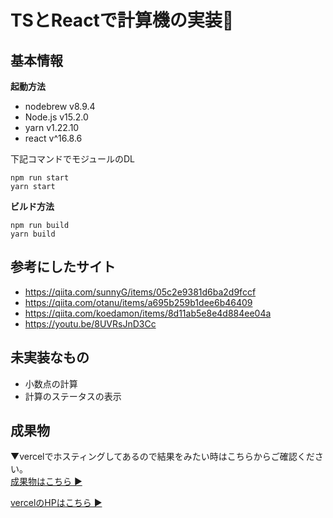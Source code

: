 # TSとReactで計算機の実装🧐

## 基本情報
**起動方法**
- nodebrew v8.9.4
- Node.js v15.2.0
- yarn v1.22.10
- react v^16.8.6 <br>

下記コマンドでモジュールのDL<br>

```
npm run start
yarn start
```
**ビルド方法**
```
npm run build
yarn build
```

## 参考にしたサイト
- https://qiita.com/sunnyG/items/05c2e9381d6ba2d9fccf
- https://qiita.com/otanu/items/a695b259b1dee6b46409 
- https://qiita.com/koedamon/items/8d11ab5e8e4d884ee04a
- https://youtu.be/8UVRsJnD3Cc

## 未実装なもの
- 小数点の計算
- 計算のステータスの表示

## 成果物
▼vercelでホスティングしてあるので結果をみたい時はこちらからご確認ください。<br>
[成果物はこちら ▶︎](https://calculatorts-app.vercel.app/)<br>

[vercelのHPはこちら ▶︎](https://vercel.com/dashboard)
